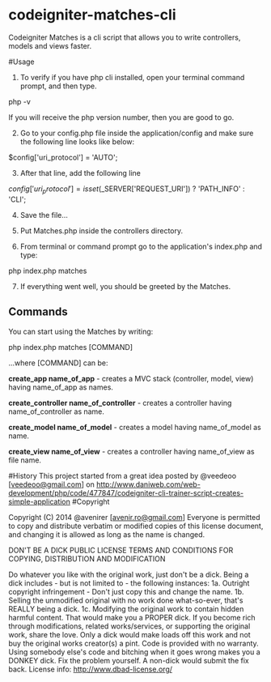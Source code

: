 codeigniter-matches-cli
======================

Codeigniter Matches is a cli script that allows you to write controllers, models and views faster.

#Usage

1. To verify if you have php cli installed, open your terminal command prompt, and then type.

  php -v

If you will receive the php version number, then you are good to go.

2. Go to your config.php file inside the application/config and make sure the following line looks like below:

  $config['uri_protocol'] = 'AUTO';

3. After that line, add the following line

  $config['uri_protocol'] = isset($_SERVER['REQUEST_URI']) ? 'PATH_INFO' : 'CLI';  

4. Save the file...

5. Put Matches.php inside the controllers directory.

6. From terminal or command prompt go to the application's index.php and type:

  php index.php matches

7. If everything went well, you should be greeted by the Matches.

## Commands

You can start using the Matches by writing:

  php index.php matches [COMMAND]

...where [COMMAND] can be:

**create_app name_of_app** - creates a MVC stack (controller, model, view) having name_of_app as names.

**create_controller name_of_controller** - creates a controller having name_of_controller as name.

**create_model name_of_model** - creates a model having name_of_model as name.

**create_view name_of_view** - creates a controller having name_of_view as file name.


#History
This project started from a great idea posted by @veedeoo [veedeoo@gmail.com] on http://www.daniweb.com/web-development/php/code/477847/codeigniter-cli-trainer-script-creates-simple-application
#Copyright

Copyright (C) 2014 @avenirer [avenir.ro@gmail.com]
Everyone is permitted to copy and distribute verbatim or modified copies of this license document, and changing it is allowed as long as the name is changed.

DON'T BE A DICK PUBLIC LICENSE TERMS AND CONDITIONS FOR COPYING, DISTRIBUTION AND MODIFICATION

Do whatever you like with the original work, just don't be a dick.
Being a dick includes - but is not limited to - the following instances:
1a. Outright copyright infringement - Don't just copy this and change the name.
1b. Selling the unmodified original with no work done what-so-ever, that's REALLY being a dick.
1c. Modifying the original work to contain hidden harmful content. That would make you a PROPER dick.
If you become rich through modifications, related works/services, or supporting the original work, share the love. Only a dick would make loads off this work and not buy the original works creator(s) a pint.
Code is provided with no warranty. 
Using somebody else's code and bitching when it goes wrong makes you a DONKEY dick. 
Fix the problem yourself. A non-dick would submit the fix back.
License info: http://www.dbad-license.org/
